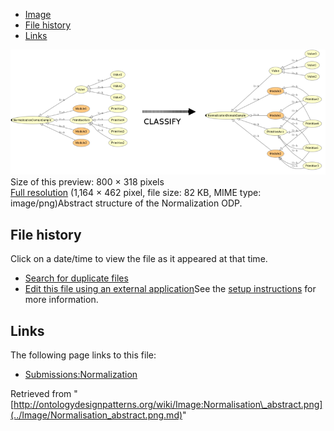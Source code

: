 * [Image](../Image/Normalisation_abstract.png.md#file)
* [File history](../Image/Normalisation_abstract.png.md#filehistory)
* [Links](../Image/Normalisation_abstract.png.md#filelinks)

[![Image:Normalisation abstract.png](../images/thumb/5/55/Normalisation_abstract.png/800px-Normalisation_abstract.png)](../images/5/55/Normalisation_abstract.png)  
Size of this preview: 800 × 318 pixels  
[Full resolution](../images/5/55/Normalisation_abstract.png)‎ (1,164 × 462 pixel, file size: 82 KB, MIME type: image/png)Abstract structure of the Normalization ODP.




## File history

Click on a date/time to view the file as it appeared at that time.



  
* [Search for duplicate files](http://ontologydesignpatterns.org/wiki/Special:FileDuplicateSearch/Normalisation_abstract.png "Special:FileDuplicateSearch/Normalisation abstract.png")
* [Edit this file using an external application](http://ontologydesignpatterns.org/wiki/index.php?title=Image:Normalisation_abstract.png&action=edit&externaledit=true&mode=file "Image:Normalisation abstract.png")See the [setup instructions](http://www.mediawiki.org/wiki/Manual:External_editors "http://www.mediawiki.org/wiki/Manual:External_editors") for more information.

## Links



The following page links to this file:


* [Submissions:Normalization](../Submissions/Normalization.md "Submissions:Normalization")


Retrieved from "[http://ontologydesignpatterns.org/wiki/Image:Normalisation\_abstract.png](../Image/Normalisation_abstract.png.md)"